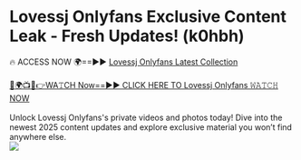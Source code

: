 # Lovessj Onlyfans Exclusive Content Leak - Fresh Updates! (k0hbh)

🔥 ACCESS NOW 🌍==►► <a href="https://tinyurl.com/kvy9nzfs" rel="nofollow">Lovessj Onlyfans Latest Collection</a>
<br><br>
[🔴🌍📺📱👉WA𝚃CH Now==►► CLICK HERE TO Lovessj Onlyfans 𝚆𝙰𝚃𝙲𝙷 NOW](https://tinyurl.com/kvy9nzfs)
<br><br>
Unlock Lovessj Onlyfans's private videos and photos today! Dive into the newest 2025 content updates and explore exclusive material you won’t find anywhere else.
<br>
<a href="https://tinyurl.com/kvy9nzfs" rel="nofollow" data-target="animated-image.originalLink"><img src="https://camo.githubusercontent.com/8a4f000d20f83aca3bf7ec5f350d767afa0574a8a352519fd8cfa583a6f93a33/68747470733a2f2f692e696d6775722e636f6d2f644a486b345a712e676966" data-canonical-src="https://i.imgur.com/dJHk4Zq.gif" style="max-width: 100%; display: inline-block;" data-target="animated-image.originalImage"></a>
<br>
